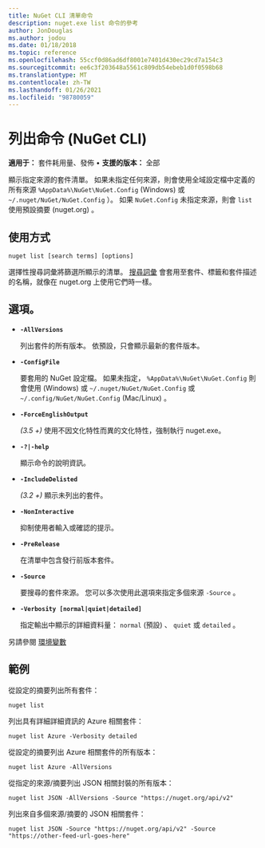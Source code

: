 ```yaml
---
title: NuGet CLI 清單命令
description: nuget.exe list 命令的參考
author: JonDouglas
ms.author: jodou
ms.date: 01/18/2018
ms.topic: reference
ms.openlocfilehash: 55ccf0d86ad6df8001e7401d430ec29cd7a154c3
ms.sourcegitcommit: ee6c3f203648a5561c809db54ebeb1d0f0598b68
ms.translationtype: MT
ms.contentlocale: zh-TW
ms.lasthandoff: 01/26/2021
ms.locfileid: "98780059"
---
```

# <a name="list-command-nuget-cli"></a>列出命令 (NuGet CLI) 

**適用于：** 套件耗用量、發佈 &bullet; **支援的版本：** 全部

顯示指定來源的套件清單。 如果未指定任何來源，則會使用全域設定檔中定義的所有來源 `%AppData%\NuGet\NuGet.Config` (Windows) 或 `~/.nuget/NuGet/NuGet.Config` ）。 如果 `NuGet.Config` 未指定來源，則會 `list` 使用預設摘要 (nuget.org) 。

## <a name="usage"></a>使用方式

```cli
nuget list [search terms] [options]
```

選擇性搜尋詞彙將篩選所顯示的清單。 [搜尋詞彙](../../consume-packages/finding-and-choosing-packages.md#search-syntax) 會套用至套件、標籤和套件描述的名稱，就像在 nuget.org 上使用它們時一樣。 

## <a name="options"></a>選項。

- **`-AllVersions`**

  列出套件的所有版本。 依預設，只會顯示最新的套件版本。

- **`-ConfigFile`**

  要套用的 NuGet 設定檔。 如果未指定， `%AppData%\NuGet\NuGet.Config` 則會使用 (Windows) 或 `~/.nuget/NuGet/NuGet.Config` 或 `~/.config/NuGet/NuGet.Config` (Mac/Linux) 。

- **`-ForceEnglishOutput`**

  *(3.5 +)* 使用不因文化特性而異的文化特性，強制執行 nuget.exe。

- **`-?|-help`**

  顯示命令的說明資訊。

- **`-IncludeDelisted`**

  *(3.2 +)* 顯示未列出的套件。

- **`-NonInteractive`**

  抑制使用者輸入或確認的提示。

- **`-PreRelease`**

  在清單中包含發行前版本套件。

- **`-Source`**

  要搜尋的套件來源。 您可以多次使用此選項來指定多個來源 `-Source` 。

- **`-Verbosity [normal|quiet|detailed]`**

  指定輸出中顯示的詳細資料量： `normal` (預設) 、 `quiet` 或 `detailed` 。

另請參閱 [環境變數](cli-ref-environment-variables.md)

## <a name="examples"></a>範例

從設定的摘要列出所有套件：
```
nuget list
```
列出具有詳細詳細資訊的 Azure 相關套件：
```
nuget list Azure -Verbosity detailed
```
從設定的摘要列出 Azure 相關套件的所有版本：
```
nuget list Azure -AllVersions
```
從指定的來源/摘要列出 JSON 相關封裝的所有版本：
```
nuget list JSON -AllVersions -Source "https://nuget.org/api/v2"
```
列出來自多個來源/摘要的 JSON 相關套件：
```
nuget list JSON -Source "https://nuget.org/api/v2" -Source "https://other-feed-url-goes-here"
```
